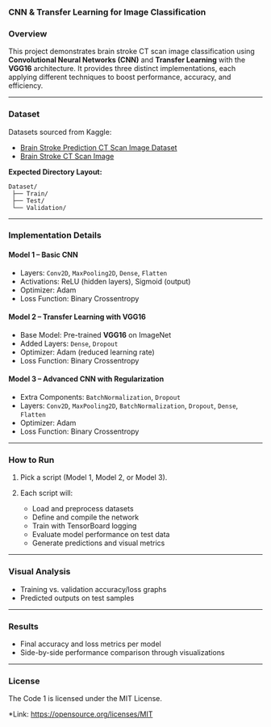 ### **CNN & Transfer Learning for Image Classification**

### **Overview**

This project demonstrates brain stroke CT scan image classification using **Convolutional Neural Networks (CNN)** and **Transfer Learning** with the **VGG16** architecture. It provides three distinct implementations, each applying different techniques to boost performance, accuracy, and efficiency.

---

### **Dataset**

Datasets sourced from Kaggle:

* [Brain Stroke Prediction CT Scan Image Dataset](https://www.kaggle.com/datasets/noshintasnia/brain-stroke-prediction-ct-scan-image-dataset)
* [Brain Stroke CT Scan Image](https://www.kaggle.com/datasets/alymaher/brain-stroke-ct-scan-image)

**Expected Directory Layout:**

```
Dataset/
 ├── Train/
 ├── Test/
 └── Validation/
```

---

### **Implementation Details**

#### **Model 1 – Basic CNN**

* Layers: `Conv2D`, `MaxPooling2D`, `Dense`, `Flatten`
* Activations: ReLU (hidden layers), Sigmoid (output)
* Optimizer: Adam
* Loss Function: Binary Crossentropy

#### **Model 2 – Transfer Learning with VGG16**

* Base Model: Pre-trained **VGG16** on ImageNet
* Added Layers: `Dense`, `Dropout`
* Optimizer: Adam (reduced learning rate)
* Loss Function: Binary Crossentropy

#### **Model 3 – Advanced CNN with Regularization**

* Extra Components: `BatchNormalization`, `Dropout`
* Layers: `Conv2D`, `MaxPooling2D`, `BatchNormalization`, `Dropout`, `Dense`, `Flatten`
* Optimizer: Adam
* Loss Function: Binary Crossentropy

---

### **How to Run**

1. Pick a script (Model 1, Model 2, or Model 3).
2. Each script will:

   * Load and preprocess datasets
   * Define and compile the network
   * Train with TensorBoard logging
   * Evaluate model performance on test data
   * Generate predictions and visual metrics

---

### **Visual Analysis**

* Training vs. validation accuracy/loss graphs
* Predicted outputs on test samples

---

### **Results**

* Final accuracy and loss metrics per model
* Side-by-side performance comparison through visualizations

---

### **License**
The Code 1 is licensed under the MIT License.

*Link: https://opensource.org/licenses/MIT


